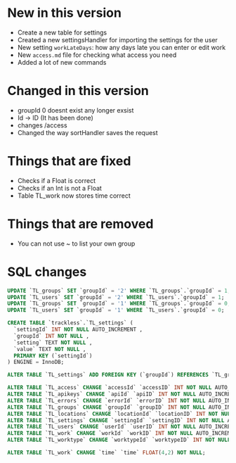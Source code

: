 # New in this version

 - Create a new table for settings
 - Created a new settingsHandler for importing the settings for the user
 - New setting `workLateDays`: how any days late you can enter or edit work
 - New `access.md` file for checking what access you need
 - Added a lot of new commands

# Changed in this version

 - groupId 0 doesnt exist any longer exsist
 - Id -> ID (It has been done)
 - changes /access
 - Changed the way sortHandler saves the request

# Things that are fixed

 - Checks if a Float is correct
 - Checks if an Int is not a Float
 - Table TL_work now stores time correct

# Things that are removed

 - You can not use ~ to list your own group

# SQL changes

```sql
UPDATE `TL_groups` SET `groupId` = '2' WHERE `TL_groups`.`groupId` = 1;
UPDATE `TL_users` SET `groupId` = '2' WHERE `TL_users`.`groupId` = 1;
UPDATE `TL_groups` SET `groupId` = '1' WHERE `TL_groups`.`groupId` = 0;
UPDATE `TL_users` SET `groupId` = '1' WHERE `TL_users`.`groupId` = 0;

CREATE TABLE `trackless`.`TL_settings` (
  `settingId` INT NOT NULL AUTO_INCREMENT ,
  `groupId` INT NOT NULL ,
  `setting` TEXT NOT NULL ,
  `value` TEXT NOT NULL ,
  PRIMARY KEY (`settingId`)
) ENGINE = InnoDB;

ALTER TABLE `TL_settings` ADD FOREIGN KEY (`groupId`) REFERENCES `TL_groups`(`groupId`) ON DELETE CASCADE ON UPDATE CASCADE;

ALTER TABLE `TL_access` CHANGE `accessId` `accessID` INT NOT NULL AUTO_INCREMENT, CHANGE `groupId` `groupID` INT NOT NULL;
ALTER TABLE `TL_apikeys` CHANGE `apiId` `apiID` INT NOT NULL AUTO_INCREMENT, CHANGE `userId` `userID` INT NOT NULL;
ALTER TABLE `TL_errors` CHANGE `errorId` `errorID` INT NOT NULL AUTO_INCREMENT;
ALTER TABLE `TL_groups` CHANGE `groupId` `groupID` INT NOT NULL AUTO_INCREMENT;
ALTER TABLE `TL_locations` CHANGE `locationId` `locationID` INT NOT NULL AUTO_INCREMENT;
ALTER TABLE `TL_settings` CHANGE `settingId` `settingID` INT NOT NULL AUTO_INCREMENT, CHANGE `groupId` `groupID` INT NOT NULL;
ALTER TABLE `TL_users` CHANGE `userId` `userID` INT NOT NULL AUTO_INCREMENT, CHANGE `groupId` `groupID` INT NOT NULL DEFAULT 1;
ALTER TABLE `TL_work` CHANGE `workId` `workID` INT NOT NULL AUTO_INCREMENT, CHANGE `userId` `userID` INT NOT NULL, CHANGE `locationId` `locationID` INT NOT NULL, CHANGE `worktypeId` `worktypeID` INT NOT NULL;
ALTER TABLE `TL_worktype` CHANGE `worktypeId` `worktypeID` INT NOT NULL AUTO_INCREMENT;

ALTER TABLE `TL_work` CHANGE `time` `time` FLOAT(4,2) NOT NULL;
```